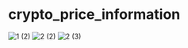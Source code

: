 # crypto_price_information

![1 (2)](https://user-images.githubusercontent.com/58654924/193919512-bded4141-7943-47bf-8dce-04b91d2006d4.png)
![2 (2)](https://user-images.githubusercontent.com/58654924/193919555-bd01fdf6-4db7-4f30-89a2-e5cc4c28b2f4.png)
![2 (3)](https://user-images.githubusercontent.com/58654924/193919564-3696bb24-59a6-44a1-bb8a-0f8c4c9e200f.png)
